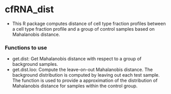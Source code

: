 cfRNA_dist
========

* This R package computes distance of cell type fraction profiles between a cell type fraction profile and a group of control samples based on Mahalanobis distance.

###  Functions to use
* get.dist: Get Mahalanobis distance with respect to a group of background samples.
* get.dist.loo: Compute the leave-on-out Mahalanobis distance. The background distribution is computed by leaving out each test sample. The function is used to provide a approximation of the distribution of Mahalanobis distance for samples within the control group.
